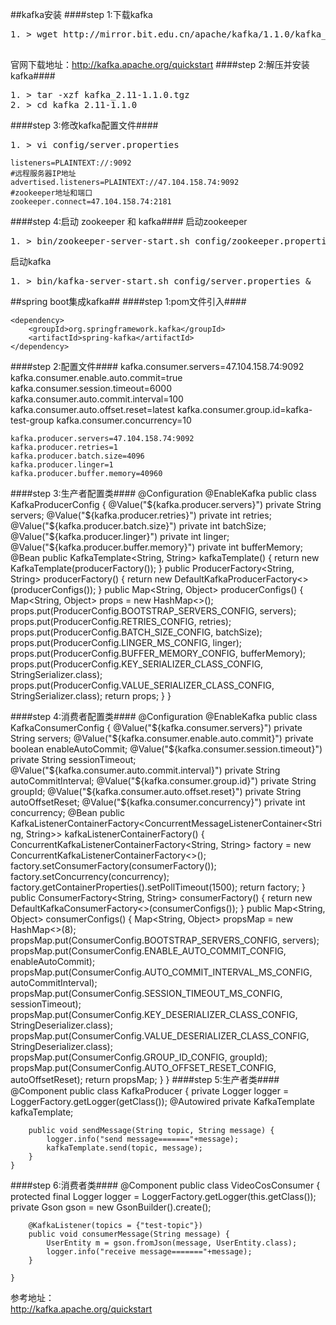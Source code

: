 ##kafka安装
####step 1:下载kafka  
<pre>
1. > wget http://mirror.bit.edu.cn/apache/kafka/1.1.0/kafka_2.11-1.1.0.tgz

</pre>

官网下载地址：http://kafka.apache.org/quickstart
####step 2:解压并安装kafka####
<pre>
1. > tar -xzf kafka_2.11-1.1.0.tgz
2. > cd kafka_2.11-1.1.0
</pre>

####step 3:修改kafka配置文件####
<pre>
1. > vi config/server.properties
</pre>

    listeners=PLAINTEXT://:9092
    #远程服务器IP地址
    advertised.listeners=PLAINTEXT://47.104.158.74:9092
    #zookeeper地址和端口
    zookeeper.connect=47.104.158.74:2181

####step 4:启动 zookeeper 和 kafka####
启动zookeeper
<pre>
1. > bin/zookeeper-server-start.sh config/zookeeper.properties &  
</pre>
启动kafka  
<pre>
1. > bin/kafka-server-start.sh config/server.properties &
</pre>
    
##spring boot集成kafka##
####step 1:pom文件引入####
    
	<dependency>
	    <groupId>org.springframework.kafka</groupId>
	    <artifactId>spring-kafka</artifactId>
	</dependency>
    
####step 2:配置文件####
    kafka.consumer.servers=47.104.158.74:9092
    kafka.consumer.enable.auto.commit=true
    kafka.consumer.session.timeout=6000
    kafka.consumer.auto.commit.interval=100
    kafka.consumer.auto.offset.reset=latest
    kafka.consumer.group.id=kafka-test-group
    kafka.consumer.concurrency=10

    kafka.producer.servers=47.104.158.74:9092
    kafka.producer.retries=1
    kafka.producer.batch.size=4096
    kafka.producer.linger=1
    kafka.producer.buffer.memory=40960
    
####step 3:生产者配置类####
	@Configuration
	@EnableKafka
	public class KafkaProducerConfig {
	    @Value("${kafka.producer.servers}")
	    private String servers;
	    @Value("${kafka.producer.retries}")
	    private int retries;
	    @Value("${kafka.producer.batch.size}")
	    private int batchSize;
	    @Value("${kafka.producer.linger}")
	    private int linger;
	    @Value("${kafka.producer.buffer.memory}")
	    private int bufferMemory;
	    @Bean
	    public KafkaTemplate<String, String> kafkaTemplate() {
	        return new KafkaTemplate(producerFactory());
	    }
	    public ProducerFactory<String, String> producerFactory() {
	        return new DefaultKafkaProducerFactory<>(producerConfigs());
	    }
	    public Map<String, Object> producerConfigs() {
	        Map<String, Object> props = new HashMap<>();
	        props.put(ProducerConfig.BOOTSTRAP_SERVERS_CONFIG, servers);
	        props.put(ProducerConfig.RETRIES_CONFIG, retries);
	        props.put(ProducerConfig.BATCH_SIZE_CONFIG, batchSize);
	        props.put(ProducerConfig.LINGER_MS_CONFIG, linger);
	        props.put(ProducerConfig.BUFFER_MEMORY_CONFIG, bufferMemory);
	        props.put(ProducerConfig.KEY_SERIALIZER_CLASS_CONFIG, StringSerializer.class);
	        props.put(ProducerConfig.VALUE_SERIALIZER_CLASS_CONFIG, StringSerializer.class);
	        return props;
	    }
	}

####step 4:消费者配置类####
	@Configuration
	@EnableKafka
	public class KafkaConsumerConfig {
	    @Value("${kafka.consumer.servers}")
	    private String servers;
	    @Value("${kafka.consumer.enable.auto.commit}")
	    private boolean enableAutoCommit;
	    @Value("${kafka.consumer.session.timeout}")
	    private String sessionTimeout;
	    @Value("${kafka.consumer.auto.commit.interval}")
	    private String autoCommitInterval;
	    @Value("${kafka.consumer.group.id}")
	    private String groupId;
	    @Value("${kafka.consumer.auto.offset.reset}")
	    private String autoOffsetReset;
	    @Value("${kafka.consumer.concurrency}")
	    private int concurrency;
	    @Bean
	    public KafkaListenerContainerFactory<ConcurrentMessageListenerContainer<String, String>> kafkaListenerContainerFactory() {
	        ConcurrentKafkaListenerContainerFactory<String, String> factory = new ConcurrentKafkaListenerContainerFactory<>();
	        factory.setConsumerFactory(consumerFactory());
	        factory.setConcurrency(concurrency);
	        factory.getContainerProperties().setPollTimeout(1500);
	        return factory;
	    }
	    public ConsumerFactory<String, String> consumerFactory() {
	        return new DefaultKafkaConsumerFactory<>(consumerConfigs());
	    }
	    public Map<String, Object> consumerConfigs() {
	        Map<String, Object> propsMap = new HashMap<>(8);
	        propsMap.put(ConsumerConfig.BOOTSTRAP_SERVERS_CONFIG, servers);
	        propsMap.put(ConsumerConfig.ENABLE_AUTO_COMMIT_CONFIG, enableAutoCommit);
	        propsMap.put(ConsumerConfig.AUTO_COMMIT_INTERVAL_MS_CONFIG, autoCommitInterval);
	        propsMap.put(ConsumerConfig.SESSION_TIMEOUT_MS_CONFIG, sessionTimeout);
	        propsMap.put(ConsumerConfig.KEY_DESERIALIZER_CLASS_CONFIG, StringDeserializer.class);
	        propsMap.put(ConsumerConfig.VALUE_DESERIALIZER_CLASS_CONFIG, StringDeserializer.class);
	        propsMap.put(ConsumerConfig.GROUP_ID_CONFIG, groupId);
	        propsMap.put(ConsumerConfig.AUTO_OFFSET_RESET_CONFIG, autoOffsetReset);
	        return propsMap;
	    }
	}
####step 5:生产者类####
	@Component
	public class KafkaProducer {
	    private Logger logger = LoggerFactory.getLogger(getClass());
	    @Autowired
	    private KafkaTemplate kafkaTemplate;
	
	    public void sendMessage(String topic, String message) {
	        logger.info("send message======="+message);
	        kafkaTemplate.send(topic, message);
	    }
	}
####step 6:消费者类####
	@Component
	public class VideoCosConsumer {
	    protected final Logger logger = LoggerFactory.getLogger(this.getClass());
	    private Gson gson = new GsonBuilder().create();
	
	    @KafkaListener(topics = {"test-topic"})
	    public void consumerMessage(String message) {
	        UserEntity m = gson.fromJson(message, UserEntity.class);
	        logger.info("receive message======="+message);
	    }
	
	}

参考地址：  
http://kafka.apache.org/quickstart  

